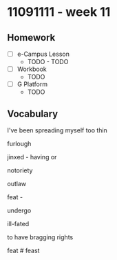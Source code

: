 # 11091111 - week 11
## Homework
- [ ] e-Campus Lesson
	- TODO	- TODO
- [ ] Workbook
	-  TODO
- [ ] G Platform
	- TODO
## Vocabulary 

I've been spreading myself too thin

furlough

jinxed - having or 

notoriety

outlaw

feat -

undergo 

ill-fated

to have bragging rights

feat # feast
